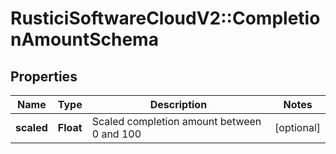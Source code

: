 # RusticiSoftwareCloudV2::CompletionAmountSchema

## Properties
Name | Type | Description | Notes
------------ | ------------- | ------------- | -------------
**scaled** | **Float** | Scaled completion amount between 0 and 100 | [optional] 


